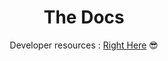 <h1 align="center"> The Docs </h1>

<p align="center">
  Developer resources : <a href="https://dnyfzr.github.io/the-docs">Right Here</a> 😎
</p>
